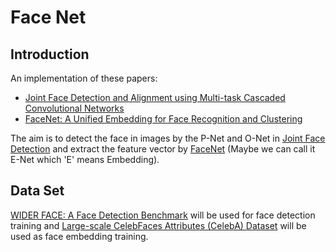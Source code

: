 # Face Net

## Introduction

An implementation of these papers:

- [Joint Face Detection and Alignment using Multi-task Cascaded Convolutional Networks](https://arxiv.org/abs/1604.02878)
- [
FaceNet: A Unified Embedding for Face Recognition and Clustering](https://arxiv.org/abs/1503.03832)

The aim is to detect the face in images by the P-Net and O-Net in [Joint Face Detection](https://arxiv.org/abs/1604.02878) and extract the feature vector by [FaceNet](https://arxiv.org/abs/1503.03832) (Maybe we can call it E-Net which 'E' means Embedding).


## Data Set

[WIDER FACE: A Face Detection Benchmark](http://mmlab.ie.cuhk.edu.hk/projects/WIDERFace/) will be used for face detection training and [Large-scale CelebFaces Attributes (CelebA) Dataset](http://mmlab.ie.cuhk.edu.hk/projects/CelebA.html) will be used as face embedding training.
